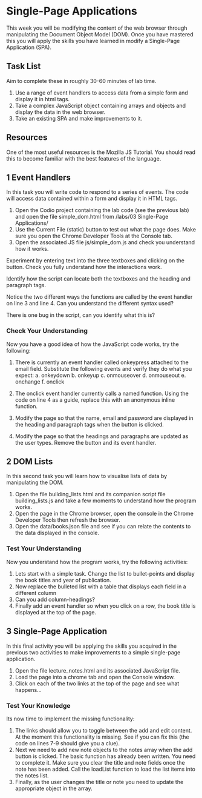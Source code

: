 # Single-Page Applications

This week you will be modifying the content of the web browser through manipulating the Document Object Model (DOM). Once you have mastered this you will apply the skills you have learned in modify a Single-Page Application (SPA).

## Task List

Aim to complete these in roughly 30-60 minutes of lab time.
1. Use a range of event handlers to access data from a simple form and display it in html tags.
2. Take a complex JavaScript object containing arrays and objects and display the data in the web browser.
3. Take an existing SPA and make improvements to it.

## Resources

One of the most useful resources is the Mozilla JS Tutorial. You should read this to become familiar with the best features of the language.

## 1 Event Handlers

In this task you will write code to respond to a series of events. The code will access data contained within a form and display it in HTML tags.

1. Open the Codio project containing the lab code (see the previous lab) and open the file  simple_dom.html  from  /labs/03 Single-Page Applications/ 
2. Use the  Current File (static)  button to test out what the page does. Make sure you open the Chrome Developer Tools at the Console tab.
3. Open the associated JS file  js/simple_dom.js  and check you understand how it works.

Experiment by entering text into the three textboxes and clicking on the button. Check you fully understand how the interactions work.

Identify how the script can locate both the textboxes and the heading and paragraph tags.

Notice the two different ways the functions are called by the event handler on line 3 and line 4. Can you understand the different syntax used?

There is one bug in the script, can you identify what this is?

### Check Your Understanding

Now you have a good idea of how the JavaScript code works, try the following:

1. There is currently an event handler called onkeypress attached to the email field. Substitute the following events and verify they do what you expect:
    a. onkeydown
    b. onkeyup
    c. onmouseover
    d. onmouseout
    e. onchange
    f. onclick
    
2. The onclick event handler currently calls a named function. Using the code on line 4 as a guide, replace this with an anonymous inline function.
3. Modify the page so that the name, email and password are displayed in the heading and paragraph tags when the button is clicked.
4. Modify the page so that the headings and paragraphs are updated as the user types. Remove the button and its event handler.

## 2 DOM Lists

In this second task you will learn how to visualise lists of data by manipulating the DOM.

1. Open the file  building_lists.html  and its companion script file  building_lists.js  and take a few moments to understand how the program works.
2. Open the page in the Chrome browser, open the console in the Chrome Developer Tools then refresh the browser.
3. Open the  data/books.json  file and see if you can relate the contents to the data displayed in the console.

### Test Your Understanding

Now you understand how the program works, try the following activities:

1. Lets start with a simple task. Change the list to bullet-points and display the book titles and year of publication.
2. Now replace the bulleted list with a table that displays each field in a different column
3. Can you add column-headings?
4. Finally add an event handler so when you click on a row, the book title is displayed at the top of the page.

## 3 Single-Page Application

In this final activity you will be applying the skills you acquired in the previous two activities to make improvements to a simple single-page application.

1. Open the file  lecture_notes.html  and its associated JavaScript file.
2. Load the page into a chrome tab and open the Console window.
3. Click on each of the two links at the top of the page and see what happens...

### Test Your Knowledge

Its now time to implement the missing functionality:

1. The links should allow you to toggle between the add and edit content. At the moment this functionality is missing. See if you can fix this (the code on lines 7-9 should give you a clue).
2. Next we need to add new note objects to the notes array when the add button is clicked. The basic function has already been written. You need to complete it. Make sure you clear the title and note fields once the note has been added. Call the loadList function to load the list items into the notes list.
3. Finally, as the user changes the title or note you need to update the appropriate object in the array.
